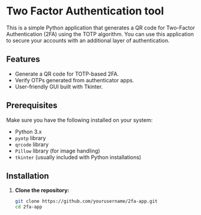 # Two Factor Authentication tool

This is a simple Python application that generates a QR code for Two-Factor Authentication (2FA) using the TOTP algorithm. You can use this application to secure your accounts with an additional layer of authentication.

## Features

- Generate a QR code for TOTP-based 2FA.
- Verify OTPs generated from authenticator apps.
- User-friendly GUI built with Tkinter.

## Prerequisites

Make sure you have the following installed on your system:

- Python 3.x
- `pyotp` library
- `qrcode` library
- `Pillow` library (for image handling)
- `tkinter` (usually included with Python installations)

## Installation

1. **Clone the repository:**

   ```bash
   git clone https://github.com/yourusername/2fa-app.git
   cd 2fa-app
   ```